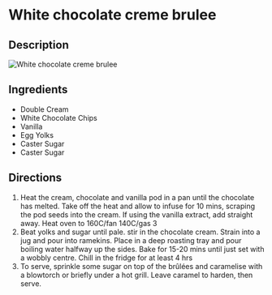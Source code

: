 # White chocolate creme brulee

## Description
![White chocolate creme brulee](https://www.themealdb.com/images/media/meals/uryqru1511798039.jpg "White chocolate creme brulee")

## Ingredients
- Double Cream
- White Chocolate Chips
- Vanilla
- Egg Yolks
- Caster Sugar
- Caster Sugar

## Directions
1. Heat the cream, chocolate and vanilla pod in a pan until the chocolate has melted. Take off the heat and allow to infuse for 10 mins, scraping the pod seeds into the cream. If using the vanilla extract, add straight away. Heat oven to 160C/fan 140C/gas 3
2. Beat yolks and sugar until pale. stir in the chocolate cream. Strain into a jug and pour into ramekins. Place in a deep roasting tray and pour boiling water halfway up the sides. Bake for 15-20 mins until just set with a wobbly centre. Chill in the fridge for at least 4 hrs
3. To serve, sprinkle some sugar on top of the brûlées and caramelise with a blowtorch or briefly under a hot grill. Leave caramel to harden, then serve.
